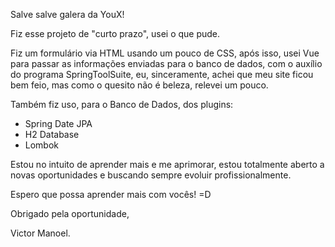 Salve salve galera da YouX!

Fiz esse projeto de "curto prazo", usei o que pude.

Fiz um formulário via HTML usando um pouco de CSS, após isso, usei Vue para passar as informações enviadas
para o banco de dados, com o auxílio do programa SpringToolSuite, eu, sinceramente, 
achei que meu site ficou bem feio, mas como o quesito não é beleza, relevei um pouco.

Também fiz uso, para o Banco de Dados, dos plugins:

- Spring Date JPA
- H2 Database
- Lombok



Estou no intuito de aprender mais e me aprimorar, estou totalmente aberto a novas oportunidades e buscando sempre evoluir profissionalmente.

Espero que possa aprender mais com vocês! =D

Obrigado pela oportunidade,

Victor Manoel.
